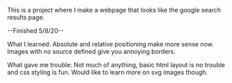 This is a project where I make a webpage that looks like the google search results page.

--Finished 5/8/20--

What I learned:
Absolute and relative positioning make more sense now.
Images with no source defined give you annoying borders.

What gave me trouble:
Not much of anything, basic html layout is no trouble and css styling is fun.
Would like to learn more on svg images though.
